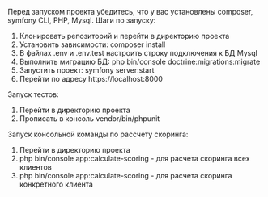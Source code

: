 Перед запуском проекта убедитесь, что у вас установлены composer, symfony CLI, PHP, Mysql.
Шаги по запуску:
1) Клонировать репозиторий и перейти в директорию проекта
2) Установить зависимости: composer install
3) В файлах .env и .env.test настроить строку подключения к БД Mysql
4) Выполнить миграцию БД: php bin/console doctrine:migrations:migrate
5) Запустить проект: symfony server:start
6) Перейти по адресу https://localhost:8000

Запуск тестов:
1) Перейти в директорию проекта
2) Прописать в консоль vendor/bin/phpunit

Запуск консольной команды по рассчету скоринга:
1) Перейти в директорию проекта
2) php bin/console app:calculate-scoring - для расчета скоринга всех клиентов
3) php bin/console app:calculate-scoring <id> - для расчета скоринга конкретного клиента
